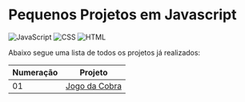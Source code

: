 # Pequenos Projetos em Javascript

![JavaScript](https://img.shields.io/badge/JavaScript-yellow?style=for-the-badge&logo=javascript&logoColor=white)
![CSS](https://img.shields.io/badge/CSS-royalblue?style=for-the-badge&logo=css&logoColor=white)
![HTML](https://img.shields.io/badge/HTML-orange?style=for-the-badge&logo=html5&logoColor=white)

Abaixo segue uma lista de todos os projetos já realizados:



| Numeração |                                  Projeto                                               |
| --- | :------------------------------------------------------------------------------------------: |
| 01   |    [Jogo da Cobra](https://raissayoshioka.github.io/pequenos-projetos-javascript/01-jogo-da-cobra/)                     |
